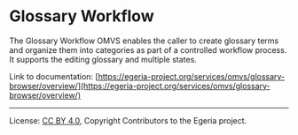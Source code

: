 <!-- SPDX-License-Identifier: CC-BY-4.0 -->
<!-- Copyright Contributors to the Egeria project. -->

# Glossary Workflow 

The Glossary Workflow OMVS enables the caller to create glossary terms and organize them into categories as part of a controlled workflow process.
It supports the editing glossary and multiple states.

Link to documentation: [https://egeria-project.org/services/omvs/glossary-browser/overview/](https://egeria-project.org/services/omvs/glossary-browser/overview/)

----
License: [CC BY 4.0](https://creativecommons.org/licenses/by/4.0/),
Copyright Contributors to the Egeria project.